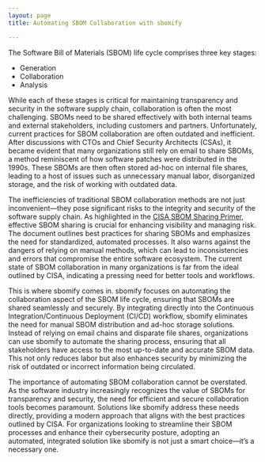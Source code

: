 ```yaml
---
layout: page
title: Automating SBOM Collaboration with sbomify

---
```


The Software Bill of Materials (SBOM) life cycle comprises three key stages:
* Generation
* Collaboration
* Analysis

While each of these stages is critical for maintaining transparency and security in the software supply chain, collaboration is often the most challenging. SBOMs need to be shared effectively with both internal teams and external stakeholders, including customers and partners. Unfortunately, current practices for SBOM collaboration are often outdated and inefficient. After discussions with CTOs and Chief Security Architects (CSAs), it became evident that many organizations still rely on email to share SBOMs, a method reminiscent of how software patches were distributed in the 1990s. These SBOMs are then often stored ad-hoc on internal file shares, leading to a host of issues such as unnecessary manual labor, disorganized storage, and the risk of working with outdated data.

The inefficiencies of traditional SBOM collaboration methods are not just inconvenient—they pose significant risks to the integrity and security of the software supply chain. As highlighted in the [CISA SBOM Sharing Primer](https://www.cisa.gov/sites/default/files/2024-05/SBOM%20Sharing%20Primer.pdf), effective SBOM sharing is crucial for enhancing visibility and managing risk. The document outlines best practices for sharing SBOMs and emphasizes the need for standardized, automated processes. It also warns against the dangers of relying on manual methods, which can lead to inconsistencies and errors that compromise the entire software ecosystem. The current state of SBOM collaboration in many organizations is far from the ideal outlined by CISA, indicating a pressing need for better tools and workflows.

This is where sbomify comes in. sbomify focuses on automating the collaboration aspect of the SBOM life cycle, ensuring that SBOMs are shared seamlessly and securely. By integrating directly into the Continuous Integration/Continuous Deployment (CI/CD) workflow, sbomify eliminates the need for manual SBOM distribution and ad-hoc storage solutions. Instead of relying on email chains and disparate file shares, organizations can use sbomify to automate the sharing process, ensuring that all stakeholders have access to the most up-to-date and accurate SBOM data. This not only reduces labor but also enhances security by minimizing the risk of outdated or incorrect information being circulated.

The importance of automating SBOM collaboration cannot be overstated. As the software industry increasingly recognizes the value of SBOMs for transparency and security, the need for efficient and secure collaboration tools becomes paramount. Solutions like sbomify address these needs directly, providing a modern approach that aligns with the best practices outlined by CISA. For organizations looking to streamline their SBOM processes and enhance their cybersecurity posture, adopting an automated, integrated solution like sbomify is not just a smart choice—it’s a necessary one.

